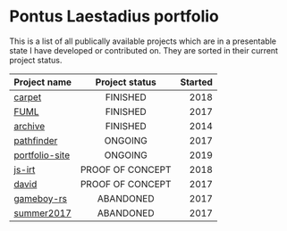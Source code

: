 # Pontus Laestadius portfolio

This is a list of all publically available projects which are in a presentable state I have developed or contributed on.
They are sorted in their current project status.

| Project name | Project status | Started |
| ------------- |:-------------:| -----:|
| [carpet](https://github.com/pontuslaestadius/carpet) | FINISHED | 2018 |
| [FUML](https://github.com/timjon/group4) | FINISHED | 2017 |
| [archive](https://github.com/pontuslaestadius/portfolio/tree/master/archive) | FINISHED | 2014 |
| [pathfinder](https://github.com/pontuslaestadius/pathfinder) | ONGOING | 2017 |
| [portfolio-site](https://github.com/pontuslaestadius/portfolio/tree/master/site) | ONGOING | 2019 |
| [js-irt](https://github.com/pontuslaestadius/js-irt) | PROOF OF CONCEPT | 2018 |
| [david](https://github.com/pontuslaestadius/david) | PROOF OF CONCEPT | 2017 |
| [gameboy-rs](https://github.com/pontuslaestadius/gameboy-rs) | ABANDONED | 2017 |
| [summer2017](https://github.com/pontuslae/Summer2017) | ABANDONED | 2017 |
